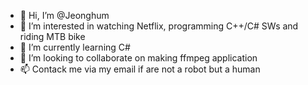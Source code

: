 - 👋 Hi, I’m @Jeonghum
- 👀 I’m interested in watching Netflix, programming C++/C# SWs and riding MTB bike
- 🌱 I’m currently learning C#
- 💞️ I’m looking to collaborate on making ffmpeg application
- 📫 Contack me via my email if are not a robot but a human

<!---
Jeonghum/Jeonghum is a ✨ special ✨ repository because its `README.md` (this file) appears on your GitHub profile.
You can click the Preview link to take a look at your changes.
--->
